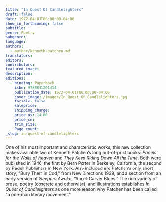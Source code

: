 ```yaml
---
title: "In Quest Of Candlelighters"
draft: false
date: 1972-04-01T06:00:00-04:00
show_in_forthcoming: false
subtitle:
genre: Poetry
subgenre:
language:
authors:
  - author/kenneth-patchen.md
translators:
editors:
contributors:
featured_image:
description:
editions:
  - binding: Paperback
    isbn: 9780811201414
    publication_date: 1972-04-01T06:00:00-04:00
    cover_image: /images/In_Quest_Of_Candlelighters.jpg
    forsale: false
    saleprice:
    shipping_charge:
    price_us: 14.00
    price_cn:
    trim_size:
    Page_count:
_slug: in-quest-of-candlelighters
---
```


One of his most important and characteristic works, this new collection makes available two of Kenneth Patchen’s long out-of-print books: _Panels for the Walls of Heaven_ and _They Keep Riding Down All the Time_. Both were published in 1946; the first by Bern Porter in Berkeley, California, the second by Padell Publishers in New York. Also included are Patchen’s only short story, "Bury Them in Cod," from New Directions 1939, and a section from an early version of _Sleepers Awake_, “Angel-Carver Blues.” The rich variety of prose, poetry (concrete and otherwise), and illustrations establishes _In Quest of Candlelighters_ as one more reason why Patchen has been called "a one-man literary movement."

